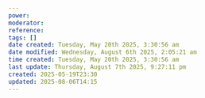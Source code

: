 ```yaml
---
power: 
moderator: 
reference: 
tags: []
date created: Tuesday, May 20th 2025, 3:30:56 am
date modified: Wednesday, August 6th 2025, 2:05:21 am
time created: Tuesday, May 20th 2025, 3:30:56 am
last update: Thursday, August 7th 2025, 9:27:11 pm
created: 2025-05-19T23:30
updated: 2025-08-06T14:15
---
```

